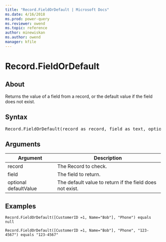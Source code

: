 ```yaml
---
title: "Record.FieldOrDefault | Microsoft Docs"
ms.date: 4/16/2018
ms.prod: power-query
ms.reviewer: owend
ms.topic: reference
author: minewiskan
ms.author: owend
manager: kfile
---
```

# Record.FieldOrDefault

  
## About  
Returns the value of a field from a record, or the default value if the field does not exist.  
  
## Syntax

<pre>
Record.FieldOrDefault(record as record, field as text, optional defaultValue as any) as any  
</pre>
  
## Arguments  
  
|Argument|Description|  
|------------|---------------|  
|record|The Record to check.|  
|field|The field to return.|  
|optional defaultValue|The default value to return if the field does not exist.|  
  
## Examples  
  
```powerquery-m 
Record.FieldOrDefault([CustomerID =1, Name="Bob"], "Phone") equals null  
```  
  
```powerquery-m 
Record.FieldOrDefault([CustomerID =1, Name="Bob"], "Phone", "123-4567") equals "123-4567"  
```  
